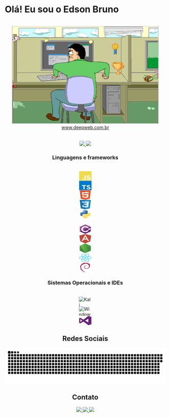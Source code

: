  <div>
    <h1>Olá! Eu sou o Edson Bruno</h1>
  </div>
  <br>
  <div style="flex: 1; text-align: center;">
    <img alt='dev' src='./dev.gif' style="max-width: 100%;">
    <br>
    <a href="http://edsonbruno.kesug.com/?i=1">www.deepweb.com.br</a>
  </div>
  <br>
  <br>
  <div align="center">
    <a href="https://github.com/sucloudflare">
      <img height="180em" src="https://github-readme-stats.vercel.app/api?username=sucloudflare&show_icons=true&theme=react&include_all_commits=true&count_private=true" />
      <img height="180em" src="https://github-readme-stats.vercel.app/api/top-langs/?username=sucloudflare&layout=compact&langs_count=7&theme=react" />
    </a>
  </div>

  <h3 align="center">Linguagens e frameworks</h3>

  <div style="display: flex; flex-direction: column; align-items: center"><br>
    <img align="center" alt="JavaScript" height="30" width="40" src="https://raw.githubusercontent.com/devicons/devicon/master/icons/javascript/javascript-plain.svg">
    <img align="center" alt="TypeScript" height="30" width="40" src="https://raw.githubusercontent.com/devicons/devicon/master/icons/typescript/typescript-plain.svg">
    <img align="center" alt="HTML" height="30" width="40" src="https://raw.githubusercontent.com/devicons/devicon/master/icons/html5/html5-original.svg">
    <img align="center" alt="CSS" height="30" width="40" src="https://raw.githubusercontent.com/devicons/devicon/master/icons/css3/css3-original.svg">
    <img align="center" alt="Python" height="30" width="40" src="https://raw.githubusercontent.com/devicons/devicon/master/icons/python/python-original.svg">
    <br>
    <img align="center" alt="C#" height="30" width="40" src="https://raw.githubusercontent.com/devicons/devicon/master/icons/csharp/csharp-original.svg">
    <img align="center" alt="Angular" height="30" width="40" src="https://raw.githubusercontent.com/devicons/devicon/master/icons/angularjs/angularjs-plain.svg">
    <img align="center" alt="Node.js" height="30" width="40" src="https://raw.githubusercontent.com/devicons/devicon/master/icons/nodejs/nodejs-original.svg">
    <img align="center" alt="React" height="30" width="40" src="https://raw.githubusercontent.com/devicons/devicon/master/icons/react/react-original.svg">
    <img align="center" alt="Debian" height="30" width="40" src="https://raw.githubusercontent.com/devicons/devicon/master/icons/debian/debian-original.svg">
  </div>

  <h3 align="center">Sistemas Operacionais e IDEs</h3>

  <div style="display: flex; flex-direction: column; align-items: center"><br>
    <img align="center" alt="Kali Linux" height="30" width="40" src="https://raw.githubusercontent.com/devicons/devicon/master/icons/kali/kali-original.svg">
    <img align="center" alt="Windows" height="30" width="40" src="https://raw.githubusercontent.com/devicons/devicon/master/icons/windows/windows-original.svg">
    <img align="center" alt="VSCode" height="30" width="40" src="https://raw.githubusercontent.com/devicons/devicon/master/icons/visualstudio/visualstudio-plain.svg">
  </div>

  <h2 align="center">Redes Sociais</h2>

  <div align="center">
    <picture>
      <source media="(prefers-color-scheme: dark)"
        srcset="https://raw.githubusercontent.com/GabrielFelipeS/GabrielFelipeS/output/github-contribution-grid-snake-dark.svg">
      <source media="(prefers-color-scheme: light)"
        srcset="https://raw.githubusercontent.com/sucloudflare/sucloudflare/output/github-contribution-grid-snake.svg">
      <img alt="github contribution grid snake animation"
        src="https://raw.githubusercontent.com/sucloudflare/sucloudflare/output/github-contribution-grid-snake.svg">
    </picture>
  </div>

  <div align="center">
    <h2>Contato</h2>
    <a href="https://instagram.com/rat_cloud6" target="_blank">
      <img
        src="https://img.shields.io/badge/-Instagram-%23E4405F?style=for-the-badge&logo=instagram&logoColor=white"
        target="_blank">
    </a>
    <a href="mailto:cloudflare.ddos21@gmail.com">
      <img src="https://img.shields.io/badge/-Gmail-%23333?style=for-the-badge&logo=gmail&logoColor=white" target="_blank">
    </a>
    <a href="https://www.linkedin.com/in/edson-bruno-dev" target="_blank">
      <img src="https://img.shields.io/badge/-LinkedIn-%230077B5?style=for-the-badge&logo=linkedin&logoColor=white"
        target="_blank">
    </a>
  </div>
